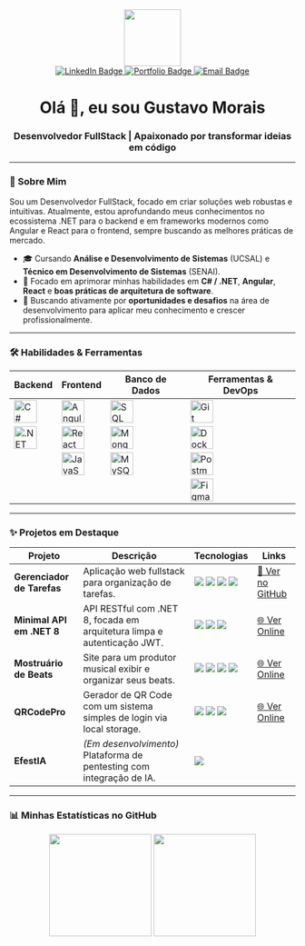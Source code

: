 <div id="header" align="center">
  <img src="https://media.giphy.com/media/M9gbBd9nbDrOTu1Mqx/giphy.gif" width="100"/>
</div>

<div id="badges" align="center">
  <a href="https://www.linkedin.com/in/devgustavomorais/">
    <img src="https://img.shields.io/badge/LinkedIn-0077B5?style=for-the-badge&logo=linkedin&logoColor=white" alt="LinkedIn Badge"/>
  </a>
  <a href="https://gvmzin.github.io/Portifolio/">
    <img src="https://img.shields.io/badge/Portfólio-000000?style=for-the-badge&logo=About.me&logoColor=white" alt="Portfolio Badge"/>
  </a>
  <a href="mailto:gustavo.morais@ba.estudante.senai.br">
    <img src="https://img.shields.io/badge/Email-D14836?style=for-the-badge&logo=gmail&logoColor=white" alt="Email Badge"/>
  </a>
</div>

<h1 align="center">
  Olá 👋, eu sou Gustavo Morais
</h1>
<h3 align="center">
  Desenvolvedor FullStack | Apaixonado por transformar ideias em código
</h3>

---

### 🚀 Sobre Mim

Sou um Desenvolvedor FullStack, focado em criar soluções web robustas e intuitivas. Atualmente, estou aprofundando meus conhecimentos no ecossistema .NET para o backend e em frameworks modernos como Angular e React para o frontend, sempre buscando as melhores práticas de mercado.

- 🎓 Cursando **Análise e Desenvolvimento de Sistemas** (UCSAL) e **Técnico em Desenvolvimento de Sistemas** (SENAI).
- 🌱 Focado em aprimorar minhas habilidades em **C# / .NET**, **Angular**, **React** e **boas práticas de arquitetura de software**.
- 💼 Buscando ativamente por **oportunidades e desafios** na área de desenvolvimento para aplicar meu conhecimento e crescer profissionalmente.

---

### 🛠️ Habilidades & Ferramentas

| Backend                                                                                                                              | Frontend                                                                                                                                                                                                                                                                      | Banco de Dados                                                                                                                                                                                                                                                                                               | Ferramentas & DevOps                                                                                                                                            |
| ------------------------------------------------------------------------------------------------------------------------------------ | ----------------------------------------------------------------------------------------------------------------------------------------------------------------------------------------------------------------------------------------------------------------------------- | ------------------------------------------------------------------------------------------------------------------------------------------------------------------------------------------------------------------------------------------------------------------------------------------------------------ | --------------------------------------------------------------------------------------------------------------------------------------------------------------- |
| <img src="https://cdn.jsdelivr.net/gh/devicons/devicon/icons/csharp/csharp-original.svg" alt="C#" width="40" height="40"/>             | <img src="https://cdn.jsdelivr.net/gh/devicons/devicon/icons/angularjs/angularjs-original.svg" alt="Angular" width="40" height="40"/>                                                                                                                                                | <img src="https://cdn.jsdelivr.net/gh/devicons/devicon/icons/microsoftsqlserver/microsoftsqlserver-plain-wordmark.svg" alt="SQL Server" width="40" height="40"/>                                                                                                                                                   | <img src="https://cdn.jsdelivr.net/gh/devicons/devicon/icons/git/git-original.svg" alt="Git" width="40" height="40"/>                                                 |
| <img src="https://cdn.jsdelivr.net/gh/devicons/devicon/icons/dot-net/dot-net-original-wordmark.svg" alt=".NET" width="40" height="40"/> | <img src="https://cdn.jsdelivr.net/gh/devicons/devicon/icons/react/react-original.svg" alt="React" width="40" height="40"/>                                                                                                                                                      | <img src="https://cdn.jsdelivr.net/gh/devicons/devicon/icons/mongodb/mongodb-original-wordmark.svg" alt="MongoDB" width="40" height="40"/>                                                                                                                                                                 | <img src="https://cdn.jsdelivr.net/gh/devicons/devicon/icons/docker/docker-original.svg" alt="Docker" width="40" height="40"/>                                       |
|                                                                                                                                      | <img src="https://cdn.jsdelivr.net/gh/devicons/devicon/icons/javascript/javascript-original.svg" alt="JavaScript" width="40" height="40"/>                                                                                                                                            | <img src="https://cdn.jsdelivr.net/gh/devicons/devicon/icons/mysql/mysql-original-wordmark.svg" alt="MySQL" width="40" height="40"/>                                                                                                                                                                     | <img src="https://cdn.jsdelivr.net/gh/devicons/devicon/icons/postman/postman-original.svg" alt="Postman" width="40" height="40"/>                                     |
|                                                                                                                                      |  |                                                                                                                                                                                                                                                                                                              | <img src="https://cdn.jsdelivr.net/gh/devicons/devicon/icons/figma/figma-original.svg" alt="Figma" width="40" height="40"/>                                           |

---

### ✨ Projetos em Destaque

| Projeto                                             | Descrição                                                                               | Tecnologias                                                                                                                                                                                                                             | Links                                                                                             |
| --------------------------------------------------- | --------------------------------------------------------------------------------------- | --------------------------------------------------------------------------------------------------------------------------------------------------------------------------------------------------------------------------------------- | ------------------------------------------------------------------------------------------------- |
| **Gerenciador de Tarefas** | Aplicação web fullstack para organização de tarefas.                                    | <img src="https://img.shields.io/badge/React-61DAFB?style=flat&logo=react&logoColor=black" /> <img src="https://img.shields.io/badge/.NET-512BD4?style=flat&logo=dotnet&logoColor=white" /> <img src="https://img.shields.io/badge/C%23-239120?style=flat&logo=c-sharp&logoColor=white" /> <img src="https://img.shields.io/badge/Bootstrap-7952B3?style=flat&logo=bootstrap&logoColor=white" /> | [🔗 Ver no GitHub](https://github.com/gvmzin/GerenciadorTarefas)                                 |
| **Minimal API em .NET 8** | API RESTful com .NET 8, focada em arquitetura limpa e autenticação JWT.                   | <img src="https://img.shields.io/badge/.NET-512BD4?style=flat&logo=dotnet&logoColor=white" /> <img src="https://img.shields.io/badge/C%23-239120?style=flat&logo=c-sharp&logoColor=white" /> <img src="https://img.shields.io/badge/JWT-000000?style=flat&logo=jsonwebtokens&logoColor=white" />                                                                    | [🌐 Ver Online](http://3.144.152.177/swagger/index.html)  |
| **Mostruário de Beats** | Site para um produtor musical exibir e organizar seus beats.                              | <img src="https://img.shields.io/badge/JavaScript-F7DF1E?style=flat&logo=javascript&logoColor=black" /> <img src="https://img.shields.io/badge/HTML5-E34F26?style=flat&logo=html5&logoColor=white" /> <img src="https://img.shields.io/badge/CSS3-1572B6?style=flat&logo=css3&logoColor=white" /> <img src="https://img.shields.io/badge/Tailwind_CSS-38B2AC?style=flat&logo=tailwind-css&logoColor=white" /> | [🌐 Ver Online](https://gvmzin.github.io/SiteXand)                                                |
| **QRCodePro** | Gerador de QR Code com um sistema simples de login via local storage.                   | <img src="https://img.shields.io/badge/JavaScript-F7DF1E?style=flat&logo=javascript&logoColor=black" /> <img src="https://img.shields.io/badge/HTML5-E34F26?style=flat&logo=html5&logoColor=white" /> <img src="https://img.shields.io/badge/Tailwind_CSS-38B2AC?style=flat&logo=tailwind-css&logoColor=white" /> | [🌐 Ver Online](https://gvmzin.github.io/qrcodejsbasic/)                                          |
| **EfestIA** | _(Em desenvolvimento)_ Plataforma de pentesting com integração de IA.                   | <img src="https://img.shields.io/badge/Planejamento-blue" />                                                                                                                                                                            |                                                                                                   |

---

### 📊 Minhas Estatísticas no GitHub

<p align="center">
  <img height="180em" src="https://github-readme-stats.vercel.app/api?username=gvmzin&show_icons=true&theme=tokyonight&include_all_commits=true&count_private=true"/>
  <img height="180em" src="https://github-readme-stats.vercel.app/api/top-langs/?username=gvmzin&layout=compact&langs_count=7&theme=tokyonight"/>
</p>
